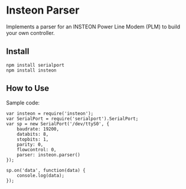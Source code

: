 Insteon Parser
==============

Implements a parser for an INSTEON Power Line Modem (PLM) to build your own controller. 

Install
-------

	npm install serialport
	npm install insteon

How to Use
----------

Sample code:

	var insteon = require('insteon');
	var SerialPort = require('serialport').SerialPort;
	var sp = new SerialPort('/dev/ttyS0', {
	    baudrate: 19200,
	    databits: 8,
	    stopbits: 1,
	    parity: 0,
	    flowcontrol: 0,
	    parser: insteon.parser()
	});

	sp.on('data', function(data) {
		console.log(data);
	});


